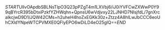 $START$UlIvOApdbSBLNsTlpO3Q23pPZgT4m1LXVbj6/iJ0iYVFCwZXWwP0Y99qBYrcR395bDtxiPzkfYZHWqhn+QpnsU6wVdjvxy22LJNHD7NlsjfdL/7gnXrcaIkcjwD9D1/JQW42CMs+h2uheH4hoZxEGKk30z+Ztzz4A8hlLwJbCCC6eoUhCXldYNpeWTCPVMXE0QFlyEPO6wDiLD4eO25glQ==$END$